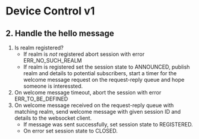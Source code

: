 # Device Control v1

## 2. Handle the hello message

1. Is realm registered?
   - If realm is _not_ registered abort session with error ERR_NO_SUCH_REALM
   - If realm is registered set the session state to ANNOUNCED, publish realm
     and details to potential subscribers, start a timer for the welcome message
     request on the request-reply queue and hope someone is interessted.
2. On welcome message timeout, abort the session with error ERR_TO_BE_DEFINED
3. On welcome message received on the request-reply queue with matching realm,
   send welcome message with given session ID and details to the websocket
   client.
   - If message was sent successfully, set session state to REGISTERED.
   - On error set session state to CLOSED.
